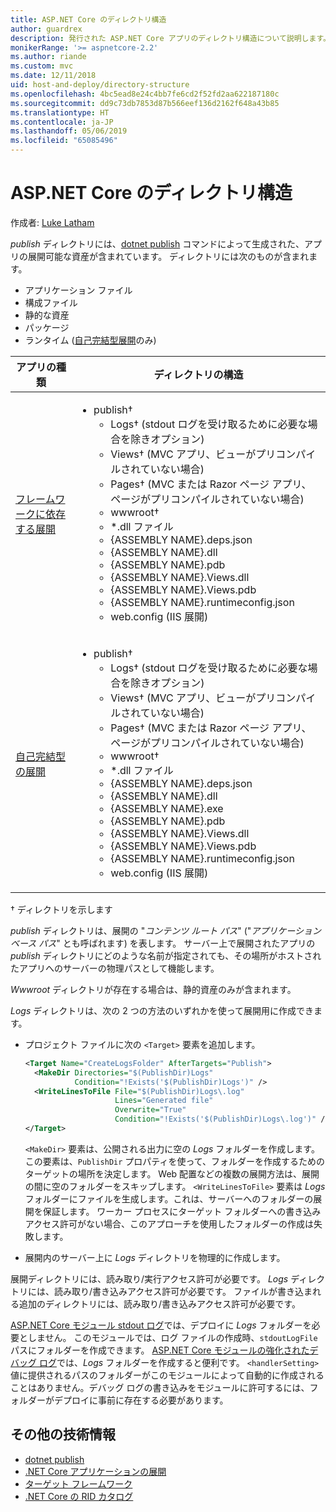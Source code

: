 ```yaml
---
title: ASP.NET Core のディレクトリ構造
author: guardrex
description: 発行された ASP.NET Core アプリのディレクトリ構造について説明します。
monikerRange: '>= aspnetcore-2.2'
ms.author: riande
ms.custom: mvc
ms.date: 12/11/2018
uid: host-and-deploy/directory-structure
ms.openlocfilehash: 4bc5ead8e24c4bb7fe6cd2f52fd2aa622187180c
ms.sourcegitcommit: dd9c73db7853d87b566eef136d2162f648a43b85
ms.translationtype: HT
ms.contentlocale: ja-JP
ms.lasthandoff: 05/06/2019
ms.locfileid: "65085496"
---
```

# <a name="aspnet-core-directory-structure"></a>ASP.NET Core のディレクトリ構造

作成者: [Luke Latham](https://github.com/guardrex)

*publish* ディレクトリには、[dotnet publish](/dotnet/core/tools/dotnet-publish) コマンドによって生成された、アプリの展開可能な資産が含まれています。 ディレクトリには次のものが含まれます。

* アプリケーション ファイル
* 構成ファイル
* 静的な資産
* パッケージ
* ランタイム ([自己完結型展開](/dotnet/core/deploying/#self-contained-deployments-scd)のみ)

| アプリの種類 | ディレクトリの構造 |
| -------- | ------------------- |
| [フレームワークに依存する展開](/dotnet/core/deploying/#framework-dependent-deployments-fdd) | <ul><li>publish&dagger;<ul><li>Logs&dagger; (stdout ログを受け取るために必要な場合を除きオプション)</li><li>Views&dagger; (MVC アプリ、ビューがプリコンパイルされていない場合)</li><li>Pages&dagger; (MVC または Razor ページ アプリ、ページがプリコンパイルされていない場合)</li><li>wwwroot&dagger;</li><li>*\.dll ファイル</li><li>{ASSEMBLY NAME}.deps.json</li><li>{ASSEMBLY NAME}.dll</li><li>{ASSEMBLY NAME}.pdb</li><li>{ASSEMBLY NAME}.Views.dll</li><li>{ASSEMBLY NAME}.Views.pdb</li><li>{ASSEMBLY NAME}.runtimeconfig.json</li><li>web.config (IIS 展開)</li></ul></li></ul> |
| [自己完結型の展開](/dotnet/core/deploying/#self-contained-deployments-scd) | <ul><li>publish&dagger;<ul><li>Logs&dagger; (stdout ログを受け取るために必要な場合を除きオプション)</li><li>Views&dagger; (MVC アプリ、ビューがプリコンパイルされていない場合)</li><li>Pages&dagger; (MVC または Razor ページ アプリ、ページがプリコンパイルされていない場合)</li><li>wwwroot&dagger;</li><li>\*.dll ファイル</li><li>{ASSEMBLY NAME}.deps.json</li><li>{ASSEMBLY NAME}.dll</li><li>{ASSEMBLY NAME}.exe</li><li>{ASSEMBLY NAME}.pdb</li><li>{ASSEMBLY NAME}.Views.dll</li><li>{ASSEMBLY NAME}.Views.pdb</li><li>{ASSEMBLY NAME}.runtimeconfig.json</li><li>web.config (IIS 展開)</li></ul></li></ul> |

&dagger; ディレクトリを示します

*publish* ディレクトリは、展開の "*コンテンツ ルート パス*" ("*アプリケーション ベース パス*" とも呼ばれます) を表します。 サーバー上で展開されたアプリの *publish* ディレクトリにどのような名前が指定されても、その場所がホストされたアプリへのサーバーの物理パスとして機能します。

*Wwwroot* ディレクトリが存在する場合は、静的資産のみが含まれます。

*Logs* ディレクトリは、次の 2 つの方法のいずれかを使って展開用に作成できます。

* プロジェクト ファイルに次の `<Target>` 要素を追加します。

   ```xml
   <Target Name="CreateLogsFolder" AfterTargets="Publish">
     <MakeDir Directories="$(PublishDir)Logs" 
              Condition="!Exists('$(PublishDir)Logs')" />
     <WriteLinesToFile File="$(PublishDir)Logs\.log" 
                       Lines="Generated file" 
                       Overwrite="True" 
                       Condition="!Exists('$(PublishDir)Logs\.log')" />
   </Target>
   ```

   `<MakeDir>` 要素は、公開される出力に空の *Logs* フォルダーを作成します。 この要素は、`PublishDir` プロパティを使って、フォルダーを作成するためのターゲットの場所を決定します。 Web 配置などの複数の展開方法は、展開の間に空のフォルダーをスキップします。 `<WriteLinesToFile>` 要素は *Logs* フォルダーにファイルを生成します。これは、サーバーへのフォルダーの展開を保証します。 ワーカー プロセスにターゲット フォルダーへの書き込みアクセス許可がない場合、このアプローチを使用したフォルダーの作成は失敗します。

* 展開内のサーバー上に *Logs* ディレクトリを物理的に作成します。

展開ディレクトリには、読み取り/実行アクセス許可が必要です。 *Logs* ディレクトリには、読み取り/書き込みアクセス許可が必要です。 ファイルが書き込まれる追加のディレクトリには、読み取り/書き込みアクセス許可が必要です。

[ASP.NET Core モジュール stdout ログ](xref:host-and-deploy/aspnet-core-module#log-creation-and-redirection)では、デプロイに *Logs* フォルダーを必要としません。 このモジュールでは、ログ ファイルの作成時、`stdoutLogFile` パスにフォルダーを作成できます。 [ASP.NET Core モジュールの強化されたデバッグ ログ](xref:host-and-deploy/aspnet-core-module#enhanced-diagnostic-logs)では、*Logs* フォルダーを作成すると便利です。 `<handlerSetting>` 値に提供されるパスのフォルダーがこのモジュールによって自動的に作成されることはありません。デバッグ ログの書き込みをモジュールに許可するには、フォルダーがデプロイに事前に存在する必要があります。

## <a name="additional-resources"></a>その他の技術情報

* [dotnet publish](/dotnet/core/tools/dotnet-publish)
* [.NET Core アプリケーションの展開](/dotnet/core/deploying/)
* [ターゲット フレームワーク](/dotnet/standard/frameworks)
* [.NET Core の RID カタログ](/dotnet/core/rid-catalog)
